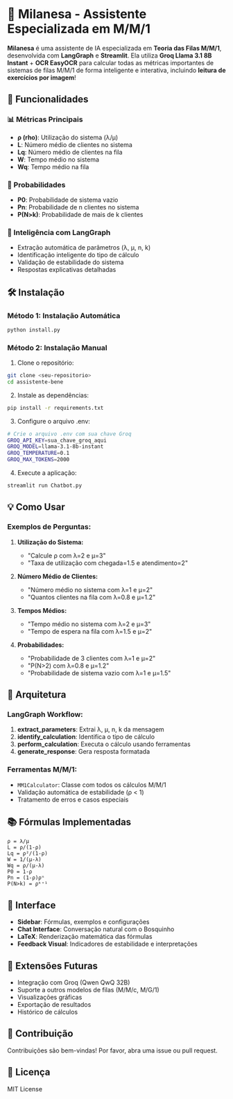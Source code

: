 # 🍖 Milanesa - Assistente Especializada em M/M/1

**Milanesa** é uma assistente de IA especializada em **Teoria das Filas M/M/1**, desenvolvida com **LangGraph** e **Streamlit**. Ela utiliza **Groq Llama 3.1 8B Instant** + **OCR EasyOCR** para calcular todas as métricas importantes de sistemas de filas M/M/1 de forma inteligente e interativa, incluindo **leitura de exercícios por imagem**!

## 🚀 Funcionalidades

### 📊 Métricas Principais
- **ρ (rho)**: Utilização do sistema (λ/μ)
- **L**: Número médio de clientes no sistema
- **Lq**: Número médio de clientes na fila
- **W**: Tempo médio no sistema
- **Wq**: Tempo médio na fila

### 🎯 Probabilidades
- **P0**: Probabilidade de sistema vazio
- **Pn**: Probabilidade de n clientes no sistema
- **P(N>k)**: Probabilidade de mais de k clientes

### 🧠 Inteligência com LangGraph
- Extração automática de parâmetros (λ, μ, n, k)
- Identificação inteligente do tipo de cálculo
- Validação de estabilidade do sistema
- Respostas explicativas detalhadas

## 🛠️ Instalação

### Método 1: Instalação Automática
```bash
python install.py
```

### Método 2: Instalação Manual
1. Clone o repositório:
```bash
git clone <seu-repositorio>
cd assistente-bene
```

2. Instale as dependências:
```bash
pip install -r requirements.txt
```

3. Configure o arquivo .env:
```bash
# Crie o arquivo .env com sua chave Groq
GROQ_API_KEY=sua_chave_groq_aqui
GROQ_MODEL=llama-3.1-8b-instant
GROQ_TEMPERATURE=0.1
GROQ_MAX_TOKENS=2000
```

4. Execute a aplicação:
```bash
streamlit run Chatbot.py
```

## 💡 Como Usar

### Exemplos de Perguntas:

1. **Utilização do Sistema:**
   - "Calcule ρ com λ=2 e μ=3"
   - "Taxa de utilização com chegada=1.5 e atendimento=2"

2. **Número Médio de Clientes:**
   - "Número médio no sistema com λ=1 e μ=2"
   - "Quantos clientes na fila com λ=0.8 e μ=1.2"

3. **Tempos Médios:**
   - "Tempo médio no sistema com λ=2 e μ=3"
   - "Tempo de espera na fila com λ=1.5 e μ=2"

4. **Probabilidades:**
   - "Probabilidade de 3 clientes com λ=1 e μ=2"
   - "P(N>2) com λ=0.8 e μ=1.2"
   - "Probabilidade de sistema vazio com λ=1 e μ=1.5"

## 🔧 Arquitetura

### LangGraph Workflow:
1. **extract_parameters**: Extrai λ, μ, n, k da mensagem
2. **identify_calculation**: Identifica o tipo de cálculo
3. **perform_calculation**: Executa o cálculo usando ferramentas
4. **generate_response**: Gera resposta formatada

### Ferramentas M/M/1:
- `MM1Calculator`: Classe com todos os cálculos M/M/1
- Validação automática de estabilidade (ρ < 1)
- Tratamento de erros e casos especiais

## 📚 Fórmulas Implementadas

```
ρ = λ/μ
L = ρ/(1-ρ)
Lq = ρ²/(1-ρ)
W = 1/(μ-λ)
Wq = ρ/(μ-λ)
P0 = 1-ρ
Pn = (1-ρ)ρⁿ
P(N>k) = ρᵏ⁺¹
```

## 🎨 Interface

- **Sidebar**: Fórmulas, exemplos e configurações
- **Chat Interface**: Conversação natural com o Bosquinho
- **LaTeX**: Renderização matemática das fórmulas
- **Feedback Visual**: Indicadores de estabilidade e interpretações

## 🔮 Extensões Futuras

- Integração com Groq (Qwen QwQ 32B)
- Suporte a outros modelos de filas (M/M/c, M/G/1)
- Visualizações gráficas
- Exportação de resultados
- Histórico de cálculos

## 🤝 Contribuição

Contribuições são bem-vindas! Por favor, abra uma issue ou pull request.

## 📄 Licença

MIT License
